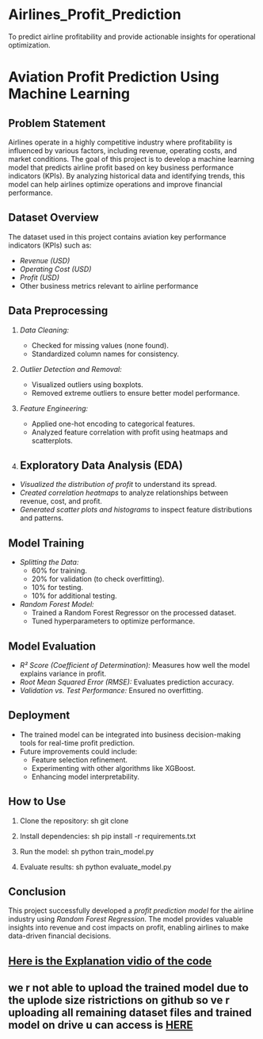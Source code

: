 # Airlines_Profit_Prediction
To predict airline profitability and provide actionable insights for operational optimization.


# Aviation Profit Prediction Using Machine Learning

## Problem Statement

Airlines operate in a highly competitive industry where profitability is influenced by various factors, including revenue, operating costs, and market conditions. The goal of this project is to develop a machine learning model that predicts airline profit based on key business performance indicators (KPIs). By analyzing historical data and identifying trends, this model can help airlines optimize operations and improve financial performance.

## Dataset Overview

The dataset used in this project contains aviation key performance indicators (KPIs) such as:

- *Revenue (USD)*
- *Operating Cost (USD)*
- *Profit (USD)*
- Other business metrics relevant to airline performance

## Data Preprocessing

1. *Data Cleaning:*
   - Checked for missing values (none found).
   - Standardized column names for consistency.
2. *Outlier Detection and Removal:*
   - Visualized outliers using boxplots.
   - Removed extreme outliers to ensure better model performance.
3. *Feature Engineering:*
   - Applied one-hot encoding to categorical features.
   - Analyzed feature correlation with profit using heatmaps and scatterplots.
  
4. ## Exploratory Data Analysis (EDA)

- *Visualized the distribution of profit* to understand its spread.
- *Created correlation heatmaps* to analyze relationships between revenue, cost, and profit.
- *Generated scatter plots and histograms* to inspect feature distributions and patterns.

## Model Training

- *Splitting the Data:*
  - 60% for training.
  - 20% for validation (to check overfitting).
  - 10% for testing.
  - 10% for additional testing.
- *Random Forest Model:*
  - Trained a Random Forest Regressor on the processed dataset.
  - Tuned hyperparameters to optimize performance.

## Model Evaluation

- *R² Score (Coefficient of Determination):* Measures how well the model explains variance in profit.
- *Root Mean Squared Error (RMSE):* Evaluates prediction accuracy.
- *Validation vs. Test Performance:* Ensured no overfitting.

## Deployment

- The trained model can be integrated into business decision-making tools for real-time profit prediction.
- Future improvements could include:
  - Feature selection refinement.
  - Experimenting with other algorithms like XGBoost.
  - Enhancing model interpretability.

## How to Use

1. Clone the repository:
   sh
   git clone <repo-url>
   
2. Install dependencies:
   sh
   pip install -r requirements.txt
   
3. Run the model:
   sh
   python train_model.py
   
4. Evaluate results:
   sh
   python evaluate_model.py
## Conclusion

This project successfully developed a *profit prediction model* for the airline industry using *Random Forest Regression*. The model provides valuable insights into revenue and cost impacts on profit, enabling airlines to make data-driven financial decisions.




## [Here is the Explanation vidio of the code](https://drive.google.com/file/d/1v2kbquOMaSwWQvuh-imlvJAJ4FeKUFsL/view?usp=drive_link)
## we r not able to upload the trained model due to the uplode size ristrictions on github so ve r uploading all remaining dataset files and trained model on drive u can access is [HERE](https://drive.google.com/drive/folders/1ersXZP54o-5GyV1lAyjWyjEkWpAj2Y1q?usp=drive_link)
